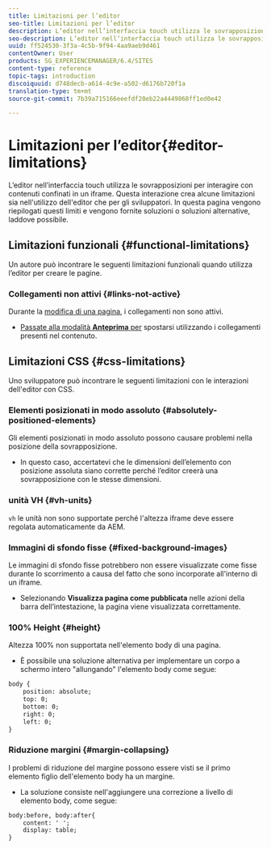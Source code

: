 ```yaml
---
title: Limitazioni per l’editor
seo-title: Limitazioni per l’editor
description: L’editor nell’interfaccia touch utilizza le sovrapposizioni per interagire con contenuti confinati in un iframe. Questa interazione crea alcune limitazioni sia nell'utilizzo dell'editor che per gli sviluppatori.
seo-description: L’editor nell’interfaccia touch utilizza le sovrapposizioni per interagire con contenuti confinati in un iframe. Questa interazione crea alcune limitazioni sia nell'utilizzo dell'editor che per gli sviluppatori.
uuid: ff524530-3f3a-4c5b-9f94-4aa9aeb9d461
contentOwner: User
products: SG_EXPERIENCEMANAGER/6.4/SITES
content-type: reference
topic-tags: introduction
discoiquuid: d748decb-a614-4c9e-a502-d6176b720f1a
translation-type: tm+mt
source-git-commit: 7b39a715166eeefdf20eb22a4449068ff1ed0e42

---
```



# Limitazioni per l’editor{#editor-limitations}

L’editor nell’interfaccia touch utilizza le sovrapposizioni per interagire con contenuti confinati in un iframe. Questa interazione crea alcune limitazioni sia nell&#39;utilizzo dell&#39;editor che per gli sviluppatori. In questa pagina vengono riepilogati questi limiti e vengono fornite soluzioni o soluzioni alternative, laddove possibile.

## Limitazioni funzionali {#functional-limitations}

Un autore può incontrare le seguenti limitazioni funzionali quando utilizza l’editor per creare le pagine.

### Collegamenti non attivi {#links-not-active}

Durante la [modifica di una pagina](/help/sites-authoring/editing-content.md), i collegamenti non sono attivi.

* [Passate alla modalità **Anteprima** per](/help/sites-authoring/editing-content.md#preview-mode) spostarsi utilizzando i collegamenti presenti nel contenuto.

## Limitazioni CSS {#css-limitations}

Uno sviluppatore può incontrare le seguenti limitazioni con le interazioni dell&#39;editor con CSS.

### Elementi posizionati in modo assoluto {#absolutely-positioned-elements}

Gli elementi posizionati in modo assoluto possono causare problemi nella posizione della sovrapposizione.

* In questo caso, accertatevi che le dimensioni dell’elemento con posizione assoluta siano corrette perché l’editor creerà una sovrapposizione con le stesse dimensioni.

### unità VH {#vh-units}

`vh` le unità non sono supportate perché l&#39;altezza iframe deve essere regolata automaticamente da AEM.

### Immagini di sfondo fisse {#fixed-background-images}

Le immagini di sfondo fisse potrebbero non essere visualizzate come fisse durante lo scorrimento a causa del fatto che sono incorporate all&#39;interno di un iframe.

* Selezionando **Visualizza pagina come pubblicata** nelle azioni della barra dell’intestazione, la pagina viene visualizzata correttamente.

### 100% Height {#height}

Altezza 100% non supportata nell&#39;elemento body di una pagina.

* È possibile una soluzione alternativa per implementare un corpo a schermo intero &quot;allungando&quot; l&#39;elemento body come segue:

```xml
body {
    position: absolute;
    top: 0;
    bottom: 0;
    right: 0;
    left: 0;
}
```

### Riduzione margini {#margin-collapsing}

I problemi di riduzione del margine possono essere visti se il primo elemento figlio dell&#39;elemento body ha un margine.

* La soluzione consiste nell&#39;aggiungere una correzione a livello di elemento body, come segue:

```xml
body:before, body:after{
    content: ' ';
    display: table;
}
```

